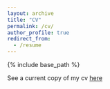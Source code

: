 ```yaml
---
layout: archive
title: "CV"
permalink: /cv/
author_profile: true
redirect_from:
  - /resume
---
```


{% include base_path %}

See a current copy of my cv [here](https://github.com/theloniousgoerz/theloniousgoerz.github.io/blob/master/files/goerz_cv_updated.pdf)

